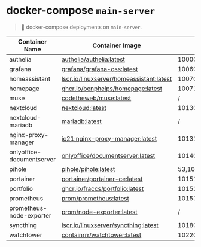 # docker-compose `main-server`

> 🐋 docker-compose deployments on `main-server`.

| Container Name | Container Image | Host Port | Internal Port |
|----------------|-----------------|-----------|---------------|
| authelia | [authelia/authelia:latest](https://hub.docker.com/r/authelia/authelia) | 10000 | 9091 |
| grafana | [grafana/grafana-oss:latest](https://hub.docker.com/r/grafana/grafana-oss) | 10060 | 3000 |
| homeassistant  | [lscr.io/linuxserver/homeassistant:latest](https://hub.docker.com/r/linuxserver/homeassistant) | 10070 | 8123 |
| homepage | [ghcr.io/benphelps/homepage:latest](https://github.com/benphelps/homepage/pkgs/container/homepage) | 10071 | 3000 |
| muse | [codetheweb/muse:latest](https://hub.docker.com/r/codetheweb/muse) | / | / |
| nextcloud | [nextcloud:latest](https://hub.docker.com/_/nextcloud/) | 10130 | 80 |
| nextcloud-mariadb | [mariadb:latest](https://hub.docker.com/_/mariadb) | / | 3306 |
| nginx-proxy-manager | [jc21:nginx-proxy-manager:latest](https://hub.docker.com/r/jc21/nginx-proxy-manager) | 10131,10132,10133 | 80,81,443 |
| onlyoffice-documentserver | [onlyoffice/documentserver:latest](https://hub.docker.com/r/onlyoffice/documentserver) | 10140 | 80 |
| pihole | [pihole/pihole:latest](https://hub.docker.com/r/pihole/pihole) | 53,10150 | 53,80 |
| portainer | [portainer/portainer-ce:latest](https://hub.docker.com/r/portainer/portainer-ce) | 10151 | 9443 |
| portfolio | [ghcr.io/fraccs/portfolio:latest](https://github.com/Fraccs/portfolio/pkgs/container/portfolio) | 10152 | 80 |
| prometheus | [prom/prometheus:latest](https://hub.docker.com/r/prom/prometheus) | 10153 | 9090 |
| prometheus-node-exporter | [prom/node-exporter:latest](https://hub.docker.com/r/prom/node-exporter) | / | 9100 |
| syncthing | [lscr.io/linuxserver/syncthing:latest](https://hub.docker.com/r/linuxserver/syncthing) | 10180,10181/udp,10182/tcp,10182/udp | 8384,21027/udp,22000/tcp,22000/udp |
| watchtower | [containrrr/watchtower:latest](https://hub.docker.com/r/containrrr/watchtower/tags) | 10220 | 8080 |
